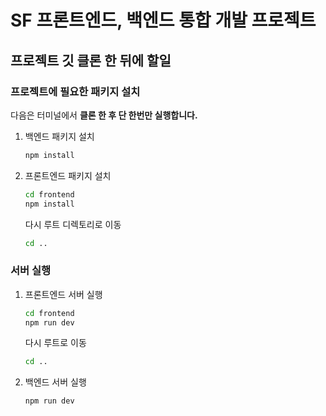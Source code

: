 # SF 프론트엔드, 백엔드 통합 개발 프로젝트

## 프로젝트 깃 클론 한 뒤에 할일

### 프로젝트에 필요한 패키지 설치

다음은 터미널에서 **클론 한 후 단 한번만 실행합니다.**

1. 백엔드 패키지 설치

   ```bash
   npm install
   ```

1. 프론트엔드 패키지 설치

   ```bash
   cd frontend
   npm install
   ```

   다시 루트 디렉토리로 이동

   ```bash
   cd ..
   ```

### 서버 실행

1. 프론트엔드 서버 실행

   ```bash
   cd frontend
   npm run dev
   ```

   다시 루트로 이동

   ```bash
   cd ..
   ```

1. 백엔드 서버 실행

   ```bash
   npm run dev
   ```
